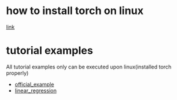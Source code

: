 # how to install torch on linux 
[link](https://emma1027.medium.com/torch-installation-on-linux-7f9a7074b4c2)

# tutorial examples 
All tutorial examples only can be executed upon linux(installed torch properly)

* [official_example](./official_example)
* [linear_regression](./linear_regression) 
